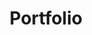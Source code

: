 ---
title: Portfolio
layout: collection
permalink: /portfolio/
collection: portfolio
entries_layout: grid
classes: wide
sort_by: order
---